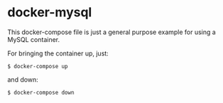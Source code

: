 # docker-mysql

This docker-compose file is just a general purpose example for using a MySQL container.

For bringing the container up, just:

```
$ docker-compose up
```

and down:

```
$ docker-compose down
```